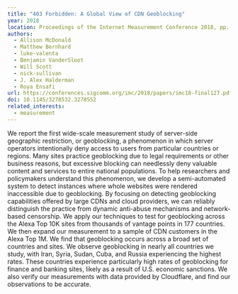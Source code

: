 ```yaml
---
title: "403 Forbidden: A Global View of CDN Geoblocking"
year: 2018
location: Proceedings of the Internet Measurement Conference 2018, pp. 218-230. 2018.
authors:
  - Allison McDonald
  - Matthew Bernhard
  - luke-valenta
  - Benjamin VanderSloot
  - Will Scott
  - nick-sullivan
  - J. Alex Halderman
  - Roya Ensafi
url: https://conferences.sigcomm.org/imc/2018/papers/imc18-final127.pdf
doi: 10.1145/3278532.3278552
related_interests:
  - measurement
---
```


We report the first wide-scale measurement study of server-side geographic restriction, or geoblocking, a phenomenon in which server operators intentionally deny access to users from particular countries or regions. Many sites practice geoblocking due to legal requirements or other business reasons, but excessive blocking can needlessly deny valuable content and services to entire national populations.
To help researchers and policymakers understand this phenomenon, we develop a semi-automated system to detect instances where whole websites were rendered inaccessible due to geoblocking. By focusing on detecting geoblocking capabilities offered by large CDNs and cloud providers, we can reliably distinguish the practice from dynamic anti-abuse mechanisms and network-based censorship. We apply our techniques to test for geoblocking across the Alexa Top 10K sites from thousands of vantage points in 177 countries. We then expand our measurement to a sample of CDN customers in the Alexa Top 1M.
We find that geoblocking occurs across a broad set of countries and sites. We observe geoblocking in nearly all countries we study, with Iran, Syria, Sudan, Cuba, and Russia experiencing the highest rates. These countries experience particularly high rates of geoblocking for finance and banking sites, likely as a result of U.S. economic sanctions. We also verify our measurements with data provided by Cloudflare, and find our observations to be accurate.
